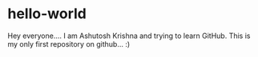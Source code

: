 # hello-world
Hey everyone....
I am Ashutosh Krishna and trying to learn GitHub.
This is my only first repository on github... :)
